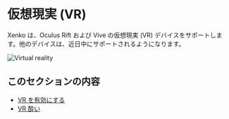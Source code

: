 # 仮想現実 (VR)

Xenko は、Oculus Rift および Vive の仮想現実 (VR) デバイスをサポートします。他のデバイスは、近日中にサポートされるようになります。

![Virtual reality](media/virtual-reality.png)

## このセクションの内容

* [VR を有効にする](enable-vr.md)
* [VR 酔い](vr-sickness.md)
